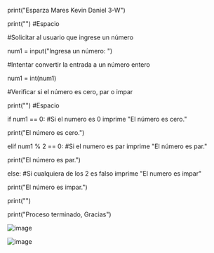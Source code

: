 print("Esparza Mares Kevin Daniel 3-W")

print("") #Espacio

#Solicitar al usuario que ingrese un número

num1 = input("Ingresa un número: ")

#Intentar convertir la entrada a un número entero

num1 = int(num1)

#Verificar si el número es cero, par o impar

print("") #Espacio

if num1 == 0: #Si el numero es 0 imprime "El número es cero."

 print("El número es cero.")

elif num1 % 2 == 0: #Si el numero es par imprime "El número es par."

 print("El número es par.")

else: #Si cualquiera de los 2 es falso imprime "El numero es impar"

 print("El número es impar.")

print("")

print("Proceso terminado, Gracias")

![image](https://github.com/user-attachments/assets/5468b7f5-bff9-46b8-9276-38ab838e1ace)


![image](https://github.com/user-attachments/assets/1c9d6190-305e-40ef-9fb1-c8f10cb750ea)


